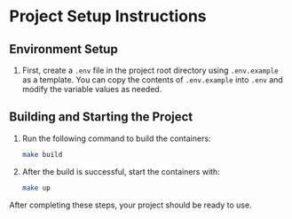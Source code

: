 # Project Setup Instructions

## Environment Setup

1. First, create a `.env` file in the project root directory using `.env.example` as a template. You can copy the contents of `.env.example` into `.env` and modify the variable values as needed.

## Building and Starting the Project

1. Run the following command to build the containers:

   ```bash
   make build
   ```

2. After the build is successful, start the containers with:

   ```bash
   make up
   ```

After completing these steps, your project should be ready to use.

